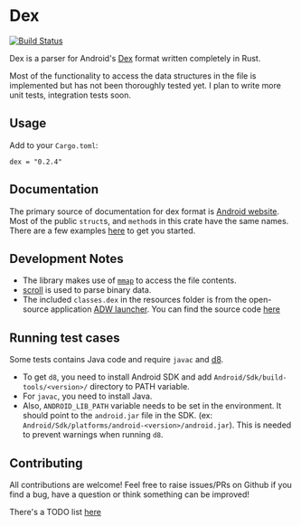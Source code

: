 # Dex

[![Build Status](https://api.travis-ci.org/letmutx/dex-parser.svg?branch=master)](https://travis-ci.org/letmutx/dex-parser)

Dex is a parser for Android's [Dex](https://source.android.com/devices/tech/dalvik/dex-format) format written completely in Rust.

Most of the functionality to access the data structures in the file is implemented but has not been thoroughly tested yet. I plan to write more unit tests, integration tests soon.

## Usage
Add to your `Cargo.toml`:
```
dex = "0.2.4"
```

## Documentation
The primary source of documentation for dex format is [Android website](https://source.android.com/devices/tech/dalvik/dex-format). Most of the public `struct`s, and `method`s in this crate have the same names. There are a few examples [here](https://github.com/letmutx/dex-parser/tree/master/examples/) to get you started.

## Development Notes
* The library makes use of [`mmap`](https://en.wikipedia.org/wiki/Mmap) to access the file contents.
* [scroll](https://crates.io/crates/scroll) is used to parse binary data.
* The included `classes.dex` in the resources folder is from the open-source application [ADW launcher](https://f-droid.org/en/packages/org.adw.launcher/). You can find the source code [here](https://f-droid.org/repo/org.adw.launcher_34_src.tar.gz)

## Running test cases
Some tests contains Java code and require `javac` and [d8](https://developer.android.com/studio/command-line/d8).

* To get `d8`, you need to install Android SDK and add `Android/Sdk/build-tools/<version>/` directory to PATH variable.
* For `javac`, you need to install Java.
* Also, `ANDROID_LIB_PATH` variable needs to be set in the environment. It should point to the `android.jar` file in the SDK. (ex: `Android/Sdk/platforms/android-<version>/android.jar`). This is needed to prevent warnings when running `d8`.

## Contributing
All contributions are welcome! Feel free to raise issues/PRs on Github if you find a bug, have a question or think something can be improved!

There's a TODO list [here](https://github.com/letmutx/dex-parser/tree/master/TODO)

